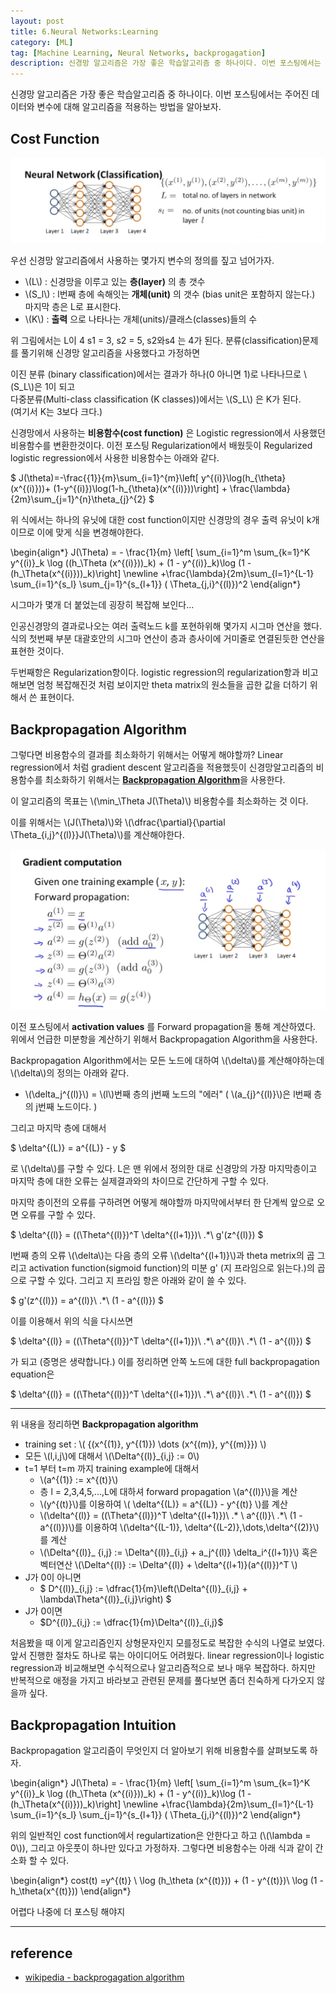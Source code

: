 ```yaml
---
layout: post
title: 6.Neural Networks:Learning
category: [ML]
tag: [Machine Learning, Neural Networks, backprogagation]
description: 신경망 알고리즘은 가장 좋은 학습알고리즘 중 하나이다. 이번 포스팅에서는 주어진 데이터와 변수에 대해 알고리즘을 적용하는 방법을 알아보자.
---
```


신경망 알고리즘은 가장 좋은 학습알고리즘 중 하나이다. 이번 포스팅에서는 주어진 데이터와 변수에 대해 알고리즘을 적용하는 방법을 알아보자.


## Cost Function

![예1](/assets/posts/MachineLearning/ml6-0.png)

우선 신경망 알고리즘에서 사용하는 몇가지 변수의 정의를 짚고 넘어가자.

 - \\(L\\) : 신경망을 이루고 있는 **층(layer)** 의 총 갯수<br>
 - \\(S_l\\) : l번째 층에 속해잇는 **개체(unit)** 의 갯수 (bias unit은 포함하지 않는다.) 마지막 층은 L로 표시한다.<br>
 - \\(K\\) : **출력** 으로 나타나는 개체(units)/클래스(classes)들의 수<br>

 위 그림에서는 L이 4 s1 = 3, s2 = 5, s2와s4 는 4가 된다. 분류(classification)문제를 풀기위해 신경망 알고리즘을 사용했다고 가정하면

이진 분류 (binary classification)에서는 결과가 하나(0 아니면 1)로 나타나므로 \\(S_L\\)은 1이 되고<br>
다중분류(Multi-class classification (K classes))에서는 \\(S_L\\) 은 K가 된다. <br>(여기서 K는 3보다 크다.)

신경망에서 사용하는 **비용함수(cost function)** 은 Logistic regression에서 사용했던 비용함수를 변환한것이다. 이전 포스팅 Regularization에서 배웠듯이 Regularized logistic regression에서 사용한 비용함수는 아래와 같다.

<div>
$
J(\theta)=-\frac{{1}}{m}\sum_{i=1}^{m}\left[
 y^{(i)}\log(h_{\theta}(x^{(i)}))+
 (1-y^{(i)})\log(1-h_{\theta}(x^{(i)}))\right] +
\frac{\lambda}{2m}\sum_{j=1}^{n}\theta_{j}^{2}
$
</div>


위 식에서는 하나의 유닛에 대한 cost function이지만 신경망의 경우 출력 유닛이 k개이므로 이에 맞게 식을 변경해야한다.


<div>
\begin{align*}
J(\Theta) = - \frac{1}{m} \left[ \sum_{i=1}^m \sum_{k=1}^K y^{(i)}_k \log ((h_\Theta (x^{(i)}))_k) + (1 - y^{(i)}_k)\log (1 - (h_\Theta(x^{(i)}))_k)\right] \newline +\frac{\lambda}{2m}\sum_{l=1}^{L-1} \sum_{i=1}^{s_l} \sum_{j=1}^{s_{l+1}} ( \Theta_{j,i}^{(l)})^2
\end{align*}
</div>

시그마가 몇개 더 붙었는데 굉장히 복잡해 보인다...

인공신경망의 결과로나오는 여러 출력노드 k를 포현하위해 몇가지 시그마 연산을 했다. 식의 첫번째 부분 대괄호안의 시그마 연산이 층과 층사이에 거미줄로 연결된듯한 연산을 표현한 것이다.

두번째항은 Regularization항이다. logistic regression의 regularization항과 비고해보면 엄청 복잡해진것 처럼 보이지만 theta matrix의 원소들을 곱한 값을 더하기 위해서 쓴 표현이다.


## Backpropagation Algorithm


그렇다면 비용함수의 결과를 최소화하기 위해서는 어떻게 해야할까? Linear regression에서 처럼 gradient descent 알고리즘을 적용했듯이 신경망알고리즘의 비용함수를 최소화하기 위해서는 [**Backpropagation Algorithm**](https://en.wikipedia.org/wiki/Backpropagation)을 사용한다.

이 알고리즘의 목표는 \\(\min_\Theta J(\Theta)\\) 비용함수를 최소화하는 것 이다.

이를 위해서는 \\(J(\Theta)\\)와
\\(\dfrac{\partial}{\partial \Theta_{i,j}^{(l)}}J(\Theta)\\)를 계산해야한다.

![예1](/assets/posts/MachineLearning/ml6-1.png)

이전 포스팅에서 **activation values** 를  Forward propagation을 통해 계산하였다. 위에서 언급한 미분항을 계산하기 위해서 Backpropagation Algorithm을 사용한다.

Backpropagation Algorithm에서는 모든 노드에 대하여 \\(\delta\\)를 계산해야하는데 \\(\delta\\)의 정의는 아래와 같다.

  - \\(\delta_j^{(l)}\\) = \\(l\\)번째 층의 j번째 노드의 "에러" ( \\(a_{j}^{(l)}\\)은 l번째 층의 j번째 노드이다. )

그리고 마지막 층에 대해서

<div>
$
\delta^{(L)} = a^{(L)} - y
$
</div>

로 \\(\delta\\)를 구할 수 있다. L은 맨 위에서 정의한 대로 신경망의 가장 마지막층이고 마지막 층에 대한 오류는 실제결과와의 차이므로 간단하게 구할 수 있다.

마지막 층이전의 오류를 구하려면 어떻게 해야할까 마지막에서부터 한 단계씩 앞으로 오면 오류를 구할 수 있다.

<div>
$
\delta^{(l)} = ((\Theta^{(l)})^T \delta^{(l+1)})\ .*\ g'(z^{(l)})
$
</div>

l번째 층의 오류 \\(\delta\\)는 다음 층의 오류 \\(\delta^{(l+1)}\\)과 theta metrix의 곱 그리고 activation function(sigmoid function)의 미분 g' (지 프라임으로 읽는다.)의 곱으로 구할 수 있다. 그리고 지 프라임 항은 아래와 같이 쓸 수 있다.


<div>
$
g'(z^{(l)}) = a^{(l)}\ .*\ (1 - a^{(l)})
$
</div>

이를 이용해서 위의 식을 다시쓰면

<div>
$
\delta^{(l)} = ((\Theta^{(l)})^T \delta^{(l+1)})\ .*\ a^{(l)}\ .*\ (1 - a^{(l)})
$
</div>

가 되고 (증명은 생략합니다.) 이를 정리하면 안쪽 노드에 대한 full backpropagation equation은


<div>
$
\delta^{(l)} = ((\Theta^{(l)})^T \delta^{(l+1)})\ .*\ a^{(l)}\ .*\ (1 - a^{(l)})
$
</div>

---
위 내용을 정리하면
**Backpropagation algorithm**

 - training set : \\( {(x^{(1)}, y^{(1)}) \dots (x^{(m)}, y^{(m)}}) \\)
 - 모든 \\(l,i,j\\)에 대해서 \\(\Delta^{(l)}_{i,j} := 0\\)
 - t=1 부터 t=m 까지 training example에 대해서
   - \\(a^{(1)} := x^{(t)}\\)
   - 층 l = 2,3,4,5,...,L에 대하셔 forward propagation \\(a^{(l)}\\)을 계산
   - \\(y^{(t)}\\)를 이용하여 \\( \delta^{(L)} = a^{(L)} - y^{(t)} \\)를 계산
   - \\(\delta^{(l)} = ((\Theta^{(l)})^T \delta^{(l+1)})\ .* \ a^{(l)}\ .*\ (1 - a^{(l)})\\)를 이용하여 \\(\delta^{(L-1)}, \delta^{(L-2)},\dots,\delta^{(2)}\\)를 계산
   - \\(\Delta^{(l)}_ {i,j} := \Delta^{(l)}_{i,j} + a_j^{(l)} \delta_i^{(l+1)}\\)
   혹은 벡터연산 \\(\Delta^{(l)} := \Delta^{(l)} + \delta^{(l+1)}(a^{(l)})^T \\)
 - J가 0이 아니면
   - <div>$ D^{(l)}_{i,j} := \dfrac{1}{m}\left(\Delta^{(l)}_{i,j} + \lambda\Theta^{(l)}_{i,j}\right) $</div>
 - J가 0이면
   - <div>$D^{(l)}_{i,j} := \dfrac{1}{m}\Delta^{(l)}_{i,j}$</div>


처음봤을 때 이게 알고리즘인지 상형문자인지 모를정도로 복잡한 수식의 나열로 보였다. 앞서 진행한 절차도 하나로 묶는 아이디어도 어려웠다.
linear regression이나 logistic regression과 비교해보면 수식적으로나 알고리즘적으로 보나 매우 복잡하다. 하지만 반복적으로 애정을 가지고 바라보고 관련된 문제를 풀다보면 좀더 친숙하게 다가오지 않을까 싶다.

## Backpropagation Intuition

Backpropagation 알고리즘이 무엇인지 더 알아보기 위해 비용함수를 살펴보도록 하자.

<div>
\begin{align*}
J(\Theta) = - \frac{1}{m} \left[ \sum_{i=1}^m \sum_{k=1}^K y^{(i)}_k \log ((h_\Theta (x^{(i)}))_k) + (1 - y^{(i)}_k)\log (1 - (h_\Theta(x^{(i)}))_k)\right] \newline +\frac{\lambda}{2m}\sum_{l=1}^{L-1} \sum_{i=1}^{s_l} \sum_{j=1}^{s_{l+1}} ( \Theta_{j,i}^{(l)})^2
\end{align*}
</div>

위의 일반적인 cost function에서 regulartization은 안한다고 하고 (\\(\lambda = 0\\)), 그리고 아웃풋이 하나만 있다고 가정하자. 그렇다면 비용함수는 아래 식과 같이 간소화 할 수 있다.

<div>
\begin{align*}
cost(t) =y^{(t)} \ \log (h_\theta (x^{(t)})) + (1 - y^{(t)})\ \log (1 - h_\theta(x^{(t)}))
\end{align*}
</div>


어렵다 나중에 더 포스팅 해야지



---

## reference

 - [wikipedia - backprogagation algorithm](https://en.wikipedia.org/wiki/Backpropagation)
